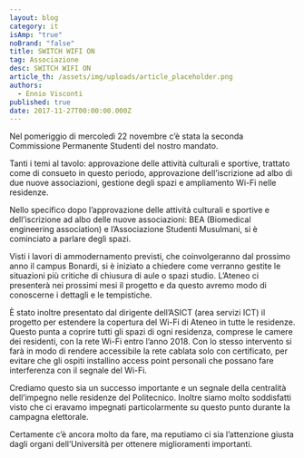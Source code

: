 ```yaml
---
layout: blog
category: it
isAmp: "true"
noBrand: "false"
title: SWITCH WIFI ON
tag: Associazione
desc: SWITCH WIFI ON
article_th: /assets/img/uploads/article_placeholder.png
authors:
  - Ennio Visconti
published: true
date: 2017-11-27T00:00:00.000Z
---
```


Nel pomeriggio di mercoledì 22 novembre c’è stata la seconda Commissione Permanente Studenti del nostro mandato.

Tanti i temi al tavolo: approvazione delle attività culturali e sportive, trattato come di consueto in questo periodo, approvazione dell’iscrizione ad albo di due nuove associazioni, gestione degli spazi e ampliamento Wi-Fi nelle residenze.

Nello specifico dopo l’approvazione delle attività culturali e sportive e dell’iscrizione ad albo delle nuove associazioni: BEA (Biomedical engineering association) e l’Associazione Studenti Musulmani, si è cominciato a parlare degli spazi.

Visti i lavori di ammodernamento previsti, che coinvolgeranno dal prossimo anno il campus Bonardi, si è iniziato a chiedere come verranno gestite le situazioni più critiche di chiusura di aule o spazi studio. L’Ateneo ci presenterà nei prossimi mesi il progetto e da questo avremo modo di conoscerne i dettagli e le tempistiche.

È stato inoltre presentato dal dirigente dell’ASICT (area servizi ICT) il progetto per estendere la copertura del Wi-Fi di Ateneo in tutte le residenze. Questo punta a coprire tutti gli spazi di ogni residenza, comprese le camere dei residenti, con la rete Wi-Fi entro l’anno 2018. Con lo stesso intervento si farà in modo di rendere accessibile la rete cablata solo con certificato, per evitare che gli ospiti installino access point personali che possano fare interferenza con il segnale del Wi-Fi.

Crediamo questo sia un successo importante e un segnale della centralità dell’impegno nelle residenze del Politecnico. Inoltre siamo molto soddisfatti visto che ci eravamo impegnati particolarmente su questo punto durante la campagna elettorale.

  
Certamente c’è ancora molto da fare, ma reputiamo ci sia l’attenzione giusta dagli organi dell’Università per ottenere miglioramenti importanti.
